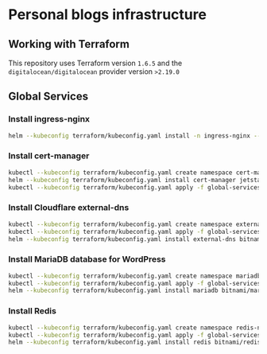 # Personal blogs infrastructure

## Working with Terraform

This repository uses Terraform version `1.6.5` and the `digitalocean/digitalocean` provider version `>2.19.0`

## Global Services

### Install ingress-nginx

```bash
helm --kubeconfig terraform/kubeconfig.yaml install -n ingress-nginx --create-namespace --set controller.ingressClassResource.default=true ingress-nginx ingress-nginx/ingress-nginx
```

### Install cert-manager

```bash
kubectl --kubeconfig terraform/kubeconfig.yaml create namespace cert-manager
helm --kubeconfig terraform/kubeconfig.yaml install cert-manager jetstack/cert-manager --namespace cert-manager --version v1.13.2 --set installCRDs=true
kubectl --kubeconfig terraform/kubeconfig.yaml apply -f global-services/cert-manager-cluster-issuer.yaml
```

### Install Cloudflare external-dns

```bash
kubectl --kubeconfig terraform/kubeconfig.yaml create namespace external-dns
kubectl --kubeconfig terraform/kubeconfig.yaml apply -f global-services/cloudflare-secret.yaml
helm --kubeconfig terraform/kubeconfig.yaml install external-dns bitnami/external-dns -f global-services/externaldns-values.yaml -n external-dns
```

### Install MariaDB database for WordPress

```bash
kubectl --kubeconfig terraform/kubeconfig.yaml create namespace mariadb
kubectl --kubeconfig terraform/kubeconfig.yaml apply -f global-services/mariadb-secret.yaml
helm --kubeconfig terraform/kubeconfig.yaml install mariadb bitnami/mariadb -f global-services/mariadb-values.yaml -n mariadb --set global.storageClass=do-block-storage
```

### Install Redis

```bash
kubectl --kubeconfig terraform/kubeconfig.yaml create namespace redis-ns
kubectl --kubeconfig terraform/kubeconfig.yaml apply -f global-services/redis-secret.yaml
helm --kubeconfig terraform/kubeconfig.yaml install redis bitnami/redis -f global-services/redis-values.yaml -n redis-ns
```
